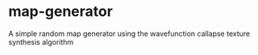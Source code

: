 # map-generator
A simple random map generator using the wavefunction callapse texture synthesis algorithm
